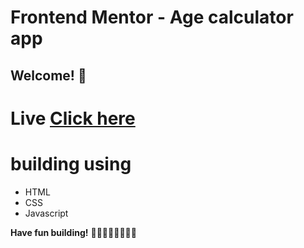 # Frontend Mentor - Age calculator app
## Welcome! 👋


# Live [Click here]( https://jihadwael099.github.io/Practice-web-pages-/age-calculator-app-main/)

# building using 
<ul>
  <li>
    HTML
  </li>
  <li>
    CSS
  </li>
  <li>
    Javascript
  </li>
</ul>









**Have fun building!** 🚀🚀🚀🚀🚀🚀🚀🚀

